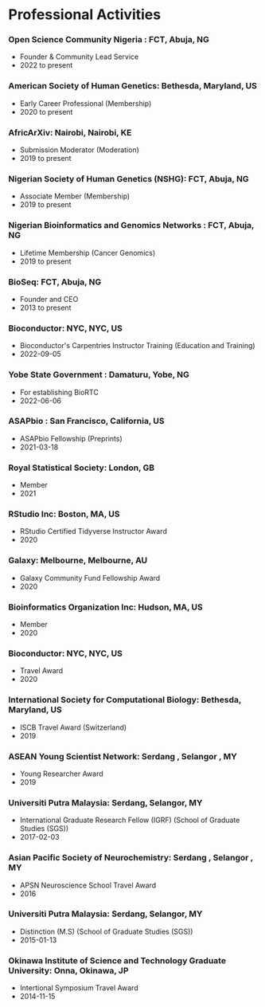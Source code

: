 # Professional Activities

### Open Science Community Nigeria : FCT, Abuja, NG
- Founder & Community Lead Service
- 2022 to present

### American Society of Human Genetics: Bethesda, Maryland, US
- Early Career Professional (Membership)
- 2020 to present

### AfricArXiv: Nairobi, Nairobi, KE
- Submission Moderator (Moderation)
- 2019 to present

### Nigerian Society of Human Genetics (NSHG): FCT, Abuja, NG
- Associate Member (Membership)
- 2019 to present

### Nigerian Bioinformatics and Genomics Networks : FCT, Abuja, NG
- Lifetime Membership (Cancer Genomics)
- 2019 to present

### BioSeq: FCT, Abuja, NG
- Founder and CEO
- 2013 to present

### Bioconductor: NYC, NYC, US
- Bioconductor's Carpentries Instructor Training (Education and Training)
- 2022-09-05

### Yobe State Government : Damaturu, Yobe, NG
- For establishing BioRTC
- 2022-06-06

### ASAPbio : San Francisco, California, US
- ASAPbio Fellowship (Preprints)
- 2021-03-18

### Royal Statistical Society: London, GB
- Member
- 2021

### RStudio Inc: Boston, MA, US
- RStudio Certified Tidyverse Instructor Award
- 2020

### Galaxy: Melbourne, Melbourne, AU
- Galaxy Community Fund Fellowship Award
- 2020

### Bioinformatics Organization Inc: Hudson, MA, US
- Member
- 2020

### Bioconductor: NYC, NYC, US
- Travel Award
- 2020

### International Society for Computational Biology: Bethesda, Maryland, US
- ISCB Travel Award (Switzerland)
- 2019

### ASEAN Young Scientist Network: Serdang , Selangor , MY
- Young Researcher Award
- 2019

### Universiti Putra Malaysia: Serdang, Selangor, MY
- International Graduate Research Fellow (IGRF) (School of Graduate Studies (SGS))
- 2017-02-03

### Asian Pacific Society of Neurochemistry: Serdang , Selangor , MY
- APSN Neuroscience School Travel Award
- 2016

### Universiti Putra Malaysia: Serdang, Selangor, MY
- Distinction (M.S) (School of Graduate Studies (SGS))
- 2015-01-13 

### Okinawa Institute of Science and Technology Graduate University: Onna, Okinawa, JP
- Intertional Symposium Travel Award
- 2014-11-15 